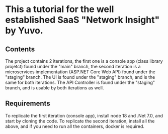 # This a tutorial for the well established SaaS "Network Insight" by Yuvo.

## Contents
The project contains 2 iterations, the first one is a console app (class library projetct) found under the "main" branch, the second iteration is a microservices implementation (ASP.NET Core Web API) found under the "staging" branch.
The UI is found under the "staging" branch, and is the same for both iterations.
The API Controller is found under the "staging" branch, and is usable by both iterations as well.

## Requirements
To replicate the first iteration (console app), install node 18 and .Net 7.0, and start by cloning the code.
To replicate the second iteration, install all the above, and if you need to run all the containers,  docker is required.
